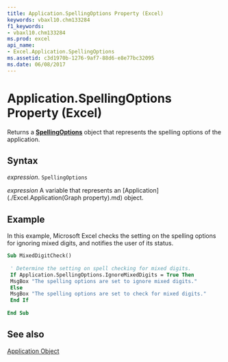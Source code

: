 ```yaml
---
title: Application.SpellingOptions Property (Excel)
keywords: vbaxl10.chm133284
f1_keywords:
- vbaxl10.chm133284
ms.prod: excel
api_name:
- Excel.Application.SpellingOptions
ms.assetid: c3d1970b-1276-9af7-88d6-e8e77bc32095
ms.date: 06/08/2017
---
```



# Application.SpellingOptions Property (Excel)

Returns a  **[SpellingOptions](Excel.SpellingOptions.md)** object that represents the spelling options of the application.


## Syntax

 _expression_. `SpellingOptions`

 _expression_ A variable that represents an [Application](./Excel.Application(Graph property).md) object.


## Example

In this example, Microsoft Excel checks the setting on the spelling options for ignoring mixed digits, and notifies the user of its status.


```vb
Sub MixedDigitCheck() 
 
 ' Determine the setting on spell checking for mixed digits. 
 If Application.SpellingOptions.IgnoreMixedDigits = True Then 
 MsgBox "The spelling options are set to ignore mixed digits." 
 Else 
 MsgBox "The spelling options are set to check for mixed digits." 
 End If 
 
End Sub
```


## See also


[Application Object](Excel.Application(objec).md)


